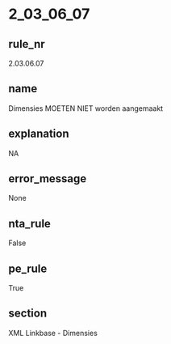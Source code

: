 # 2_03_06_07

## rule_nr
2.03.06.07

## name
Dimensies MOETEN NIET worden aangemaakt

## explanation
NA

## error_message
None

## nta_rule
False

## pe_rule
True

## section
XML Linkbase - Dimensies

